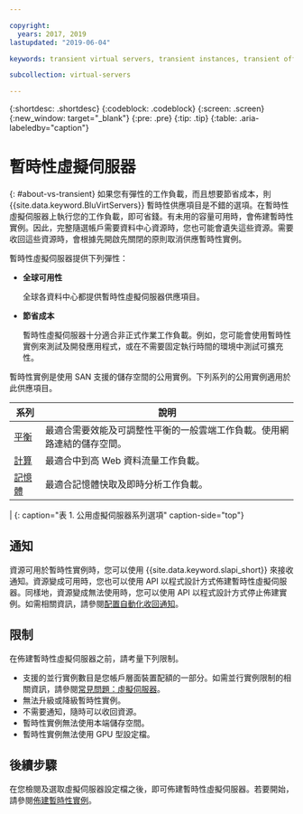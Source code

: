 ```yaml
---

copyright:
  years: 2017, 2019
lastupdated: "2019-06-04"

keywords: transient virtual servers, transient instances, transient offering, cost savings

subcollection: virtual-servers

---
```


{:shortdesc: .shortdesc}
{:codeblock: .codeblock}
{:screen: .screen}
{:new_window: target="_blank"}
{:pre: .pre}
{:tip: .tip}
{:table: .aria-labeledby="caption"}

# 暫時性虛擬伺服器
{: #about-vs-transient}
如果您有彈性的工作負載，而且想要節省成本，則 {{site.data.keyword.BluVirtServers}} 暫時性供應項目是不錯的選項。在暫時性虛擬伺服器上執行您的工作負載，即可省錢。有未用的容量可用時，會佈建暫時性實例。因此，完整隨選帳戶需要資料中心資源時，您也可能會遺失這些資源。需要收回這些資源時，會根據先開啟先關閉的原則取消供應暫時性實例。   

暫時性虛擬伺服器提供下列彈性：

* **全球可用性**

    全球各資料中心都提供暫時性虛擬伺服器供應項目。

* **節省成本**

    暫時性虛擬伺服器十分適合非正式作業工作負載。例如，您可能會使用暫時性實例來測試及開發應用程式，或在不需要固定執行時間的環境中測試可擴充性。

暫時性實例是使用 SAN 支援的儲存空間的公用實例。下列系列的公用實例適用於此供應項目。

| 系列  |說明                                                                                              |
| ----------------------- | -------------------------------------------------------------------------------------------------------- | 
|[平衡](/docs/vsi?topic=virtual-servers-about-virtual-server-profiles#balanced) |最適合需要效能及可調整性平衡的一般雲端工作負載。使用網路連結的儲存空間。|
|[計算](/docs/vsi?topic=virtual-servers-about-virtual-server-profiles#compute) |最適合中到高 Web 資料流量工作負載。|
|[記憶體](/docs/vsi?topic=virtual-servers-about-virtual-server-profiles#memory)  |最適合記憶體快取及即時分析工作負載。
|
{: caption="表 1. 公用虛擬伺服器系列選項" caption-side="top"}

## 通知
資源可用於暫時性實例時，您可以使用 {{site.data.keyword.slapi_short}} 來接收通知。資源變成可用時，您也可以使用 API 以程式設計方式佈建暫時性虛擬伺服器。同樣地，資源變成無法使用時，您可以使用 API 以程式設計方式停止佈建實例。如需相關資訊，請參閱[配置自動化收回通知](/docs/vsi?topic=virtual-servers-configuring-notifications-for-reclaims-of-transient-virtual-servers#configuring-notifications-for-reclaims-of-transient-virtual-servers)。  

## 限制
在佈建暫時性虛擬伺服器之前，請考量下列限制。

* 支援的並行實例數目是您帳戶層面裝置配額的一部分。如需並行實例限制的相關資訊，請參閱[常見問題：虛擬伺服器](/docs/vsi?topic=virtual-servers-faqs-virtual-servers#faqs-virtual-servers)。
* 無法升級或降級暫時性實例。
* 不需要通知，隨時可以收回資源。
* 暫時性實例無法使用本端儲存空間。
* 暫時性實例無法使用 GPU 型設定檔。


## 後續步驟

在您檢閱及選取虛擬伺服器設定檔之後，即可佈建暫時性虛擬伺服器。若要開始，請參閱[佈建暫時性實例](/docs/vsi?topic=virtual-servers-ordering-vs-transient#ordering-vs-transient)。

